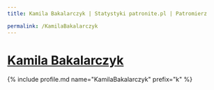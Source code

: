 ```yaml
---
title: Kamila Bakalarczyk | Statystyki patronite.pl | Patromierz

permalink: /KamilaBakalarczyk
---
```


# [Kamila Bakalarczyk](https://patronite.pl/KamilaBakalarczyk)

{% include profile.md name="KamilaBakalarczyk" prefix="k" %}
